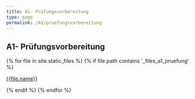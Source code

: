 ```yaml
---
title: A1- Prüfungsvorbereitung
type: page
permalink: /A1/pruefungsvorbereitung
---
```


## A1- Prüfungsvorbereitung
<div>
{% for file in site.static_files %}
    {% if file.path contains '_files_a1_pruefung' %}   
        <p> 
            <a href="{{site.url}}{{file.path}}">{{file.name}}</a>
        </p>
    {% endif %}
{% endfor %}
</div>